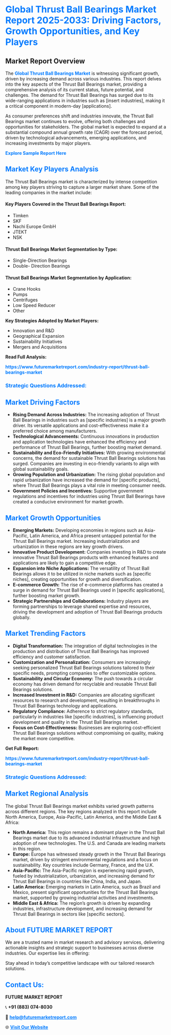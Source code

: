 <h1 style="color: #007BFF;">Global Thrust Ball Bearings Market Report 2025-2033: Driving Factors, Growth Opportunities, and Key Players</h1>

<section id="overview">
<h2>Market Report Overview</h2>
<p>The <a href="https://www.futuremarketreport.com/industry-report/thrust-ball-bearings-market" style="color: #007BFF; text-decoration: none;"><strong>Global Thrust Ball Bearings Market</strong></a> is witnessing significant growth, driven by increasing demand across various industries. This report delves into the key aspects of the Thrust Ball Bearings market, providing a comprehensive analysis of its current status, future potential, and challenges. The demand for Thrust Ball Bearings has surged due to its wide-ranging applications in industries such as [insert industries], making it a critical component in modern-day [applications].</p>
<p>As consumer preferences shift and industries innovate, the Thrust Ball Bearings market continues to evolve, offering both challenges and opportunities for stakeholders. The global market is expected to expand at a substantial compound annual growth rate (CAGR) over the forecast period, driven by technological advancements, emerging applications, and increasing investments by major players.</p>
</section>

<section id="overview">
<p><a href="https://www.futuremarketreport.com/request-sample/reportId=87594" style="color: #007BFF; text-decoration: none;"><strong>Explore Sample Report Here</strong></a></p>
</section>

<section id="key-players">
<h2 style="color: #007BFF;">Market Key Players Analysis</h2>
<p>The Thrust Ball Bearings market is characterized by intense competition among key players striving to capture a larger market share. Some of the leading companies in the market include:</p>
<h4>Key Players Covered in the Thrust Ball Bearings Report:</h4>
<ul><li>Timken</li><li>SKF</li><li>Nachi Europe GmbH</li><li>JTEKT</li><li>NSK</li></ul>
<h4>Thrust Ball Bearings Market Segmentation by Type:</h4>
<ul><li>Single-Direction Bearings</li><li>Double- Direction Bearings</li></ul>

<h4>Thrust Ball Bearings Market Segmentation by Application:</h4>
<ul><li>Crane Hooks</li><li>Pumps</li><li>Centrifuges</li><li>Low Speed Reducer</li><li>Other</li></ul>
<p><strong>Key Strategies Adopted by Market Players:</strong></p>
<ul>
<li>Innovation and R&D</li>
<li>Geographical Expansion</li>
<li>Sustainability Initiatives</li>
<li>Mergers and Acquisitions</li>
</ul>
</section>

<section>
<p><strong>Read Full Analysis: </strong></p><a href="https://www.futuremarketreport.com/industry-report/thrust-ball-bearings-market" style="color: #007BFF; text-decoration: none;"><strong>https://www.futuremarketreport.com/industry-report/thrust-ball-bearings-market</strong></a>
<h3 style="color: #007BFF;">Strategic Questions Addressed:</h3>
</section>

<section id="driving-factors">
<h2 style="color: #007BFF;">Market Driving Factors</h2>
<ul>
<li><strong>Rising Demand Across Industries:</strong> The increasing adoption of Thrust Ball Bearings in industries such as [specific industries] is a major growth driver. Its versatile applications and cost-effectiveness make it a preferred choice among manufacturers.</li>
<li><strong>Technological Advancements:</strong> Continuous innovations in production and application technologies have enhanced the efficiency and performance of Thrust Ball Bearings, further boosting market demand.</li>
<li><strong>Sustainability and Eco-Friendly Initiatives:</strong> With growing environmental concerns, the demand for sustainable Thrust Ball Bearings solutions has surged. Companies are investing in eco-friendly variants to align with global sustainability goals.</li>
<li><strong>Growing Population and Urbanization:</strong> The rising global population and rapid urbanization have increased the demand for [specific products], where Thrust Ball Bearings plays a vital role in meeting consumer needs.</li>
<li><strong>Government Policies and Incentives:</strong> Supportive government regulations and incentives for industries using Thrust Ball Bearings have created a conducive environment for market growth.</li>
</ul>
</section>

<section id="growth-opportunities">
<h2 style="color: #007BFF;">Market Growth Opportunities</h2>
<ul>
<li><strong>Emerging Markets:</strong> Developing economies in regions such as Asia-Pacific, Latin America, and Africa present untapped potential for the Thrust Ball Bearings market. Increasing industrialization and urbanization in these regions are key growth drivers.</li>
<li><strong>Innovative Product Development:</strong> Companies investing in R&D to create innovative Thrust Ball Bearings products with enhanced features and applications are likely to gain a competitive edge.</li>
<li><strong>Expansion into Niche Applications:</strong> The versatility of Thrust Ball Bearings allows it to be utilized in niche markets such as [specific niches], creating opportunities for growth and diversification.</li>
<li><strong>E-commerce Growth:</strong> The rise of e-commerce platforms has created a surge in demand for Thrust Ball Bearings used in [specific applications], further boosting market growth.</li>
<li><strong>Strategic Partnerships and Collaborations:</strong> Industry players are forming partnerships to leverage shared expertise and resources, driving the development and adoption of Thrust Ball Bearings products globally.</li>
</ul>
</section>

<section id="trending-factors">
<h2 style="color: #007BFF;">Market Trending Factors</h2>
<ul>
<li><strong>Digital Transformation:</strong> The integration of digital technologies in the production and distribution of Thrust Ball Bearings has improved efficiency and customer satisfaction.</li>
<li><strong>Customization and Personalization:</strong> Consumers are increasingly seeking personalized Thrust Ball Bearings solutions tailored to their specific needs, prompting companies to offer customizable options.</li>
<li><strong>Sustainability and Circular Economy:</strong> The push towards a circular economy has driven demand for recyclable and reusable Thrust Ball Bearings solutions.</li>
<li><strong>Increased Investment in R&D:</strong> Companies are allocating significant resources to research and development, resulting in breakthroughs in Thrust Ball Bearings technology and applications.</li>
<li><strong>Regulatory Compliance:</strong> Adherence to strict regulatory standards, particularly in industries like [specific industries], is influencing product development and quality in the Thrust Ball Bearings market.</li>
<li><strong>Focus on Cost-Effectiveness:</strong> Businesses are exploring cost-efficient Thrust Ball Bearings solutions without compromising on quality, making the market more competitive.</li>
</ul>
</section>

<section>
<p><strong>Get Full Report: </strong></p><a href="https://www.futuremarketreport.com/industry-report/thrust-ball-bearings-market" style="color: #007BFF; text-decoration: none;"><strong>https://www.futuremarketreport.com/industry-report/thrust-ball-bearings-market</strong></a>
<h3 style="color: #007BFF;">Strategic Questions Addressed:</h3>
</section>


<section id="regional-analysis">
<h2 style="color: #007BFF;">Market Regional Analysis</h2>
<p>The global Thrust Ball Bearings market exhibits varied growth patterns across different regions. The key regions analyzed in this report include North America, Europe, Asia-Pacific, Latin America, and the Middle East & Africa:</p>
<ul>
<li><strong>North America:</strong> This region remains a dominant player in the Thrust Ball Bearings market due to its advanced industrial infrastructure and high adoption of new technologies. The U.S. and Canada are leading markets in this region.</li>
<li><strong>Europe:</strong> Europe has witnessed steady growth in the Thrust Ball Bearings market, driven by stringent environmental regulations and a focus on sustainability. Key countries include Germany, France, and the U.K.</li>
<li><strong>Asia-Pacific:</strong> The Asia-Pacific region is experiencing rapid growth, fueled by industrialization, urbanization, and increasing demand for Thrust Ball Bearings in countries like China, India, and Japan.</li>
<li><strong>Latin America:</strong> Emerging markets in Latin America, such as Brazil and Mexico, present significant opportunities for the Thrust Ball Bearings market, supported by growing industrial activities and investments.</li>
<li><strong>Middle East & Africa:</strong> The region’s growth is driven by expanding industries, infrastructure development, and increasing demand for Thrust Ball Bearings in sectors like [specific sectors].</li>
</ul>
</section>

<footer>
<h2 style="color: #007BFF;">About FUTURE MARKET REPORT</h2>
<p>We are a trusted name in market research and advisory services, delivering actionable insights and strategic support to businesses across diverse industries. Our expertise lies in offering:</p>

<p>Stay ahead in today’s competitive landscape with our tailored research solutions.</p>

<h2 style="color: #007BFF;">Contact Us:</h2>
<p><strong>FUTURE MARKET REPORT</strong></p>
<p>📞 <strong>+91 (883) 074-8030</strong></p>
<p>📧 <strong><a href="mailto:help@futuremarketreport.com" style="color: #007BFF;">help@futuremarketreport.com</a></strong></p>
<p>🌐 <strong><a href="https://www.futuremarketreport.com/" style="color: #007BFF;">Visit Our Website</a></strong></p>
</footer>
